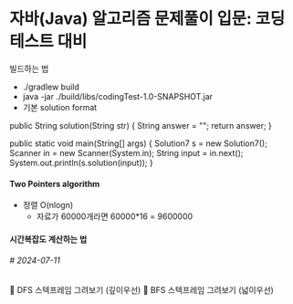 # 자바(Java) 알고리즘 문제풀이 입문: 코딩테스트 대비
빌드하는 법
- ./gradlew build
- java -jar ./build/libs/codingTest-1.0-SNAPSHOT.jar
- 기본 solution format

public String solution(String str) {
  String answer = "";
  return answer;
}

public static void main(String[] args) {
  Solution7 s = new Solution7();
  Scanner in = new Scanner(System.in);
  String input = in.next();
  System.out.println(s.solution(input));
}

#### Two Pointers algorithm
- 정렬 O(nlogn)
  - 자료가 60000개라면 60000*16 = 9600000
 
#### 시간복잡도 계산하는 법


###### # 2024-07-11 <br>
:pushpin: DFS 스텍프레임 그려보기 (깊이우선)
:pushpin: BFS 스텍프레임 그려보기 (넓이우선)
